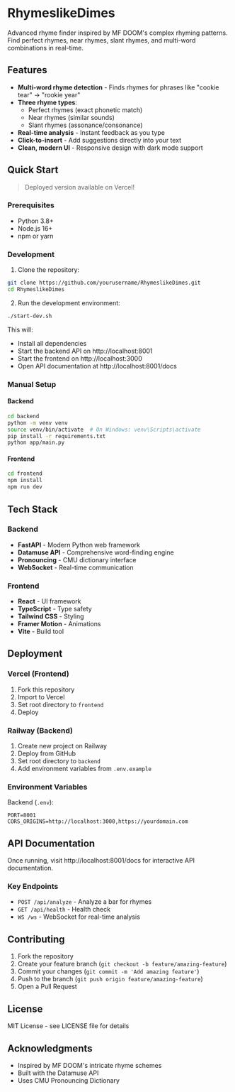 # RhymeslikeDimes

Advanced rhyme finder inspired by MF DOOM's complex rhyming patterns. Find perfect rhymes, near rhymes, slant rhymes, and multi-word combinations in real-time.

## Features

- **Multi-word rhyme detection** - Finds rhymes for phrases like "cookie tear" → "rookie year"
- **Three rhyme types**:
  - Perfect rhymes (exact phonetic match)
  - Near rhymes (similar sounds)
  - Slant rhymes (assonance/consonance)
- **Real-time analysis** - Instant feedback as you type
- **Click-to-insert** - Add suggestions directly into your text
- **Clean, modern UI** - Responsive design with dark mode support

## Quick Start

> Deployed version available on Vercel!

### Prerequisites
- Python 3.8+
- Node.js 16+
- npm or yarn

### Development

1. Clone the repository:
```bash
git clone https://github.com/yourusername/RhymeslikeDimes.git
cd RhymeslikeDimes
```

2. Run the development environment:
```bash
./start-dev.sh
```

This will:
- Install all dependencies
- Start the backend API on http://localhost:8001
- Start the frontend on http://localhost:3000
- Open API documentation at http://localhost:8001/docs

### Manual Setup

#### Backend
```bash
cd backend
python -m venv venv
source venv/bin/activate  # On Windows: venv\Scripts\activate
pip install -r requirements.txt
python app/main.py
```

#### Frontend
```bash
cd frontend
npm install
npm run dev
```

## Tech Stack

### Backend
- **FastAPI** - Modern Python web framework
- **Datamuse API** - Comprehensive word-finding engine
- **Pronouncing** - CMU dictionary interface
- **WebSocket** - Real-time communication

### Frontend
- **React** - UI framework
- **TypeScript** - Type safety
- **Tailwind CSS** - Styling
- **Framer Motion** - Animations
- **Vite** - Build tool

## Deployment

### Vercel (Frontend)
1. Fork this repository
2. Import to Vercel
3. Set root directory to `frontend`
4. Deploy

### Railway (Backend)
1. Create new project on Railway
2. Deploy from GitHub
3. Set root directory to `backend`
4. Add environment variables from `.env.example`

### Environment Variables

Backend (`.env`):
```
PORT=8001
CORS_ORIGINS=http://localhost:3000,https://yourdomain.com
```

## API Documentation

Once running, visit http://localhost:8001/docs for interactive API documentation.

### Key Endpoints

- `POST /api/analyze` - Analyze a bar for rhymes
- `GET /api/health` - Health check
- `WS /ws` - WebSocket for real-time analysis

## Contributing

1. Fork the repository
2. Create your feature branch (`git checkout -b feature/amazing-feature`)
3. Commit your changes (`git commit -m 'Add amazing feature'`)
4. Push to the branch (`git push origin feature/amazing-feature`)
5. Open a Pull Request

## License

MIT License - see LICENSE file for details

## Acknowledgments

- Inspired by MF DOOM's intricate rhyme schemes
- Built with the Datamuse API
- Uses CMU Pronouncing Dictionary